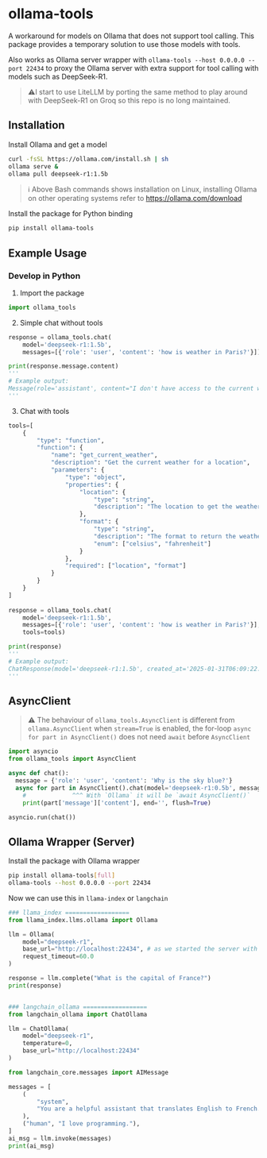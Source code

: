 # ollama-tools

A workaround for models on Ollama that does not support tool calling. This package provides a temporary solution to use those models with tools.

Also works as Ollama server wrapper with `ollama-tools --host 0.0.0.0 --port 22434` to proxy the Ollama server with extra support for tool calling with models such as DeepSeek-R1.

> ⚠️I start to use LiteLLM by porting the same method to play around with DeepSeek-R1 on Groq so this repo is no long maintained.

## Installation
Install Ollama and get a model
```bash
curl -fsSL https://ollama.com/install.sh | sh
ollama serve &
ollama pull deepseek-r1:1.5b
```
> ℹ️ Above Bash commands shows installation on Linux, installing Ollama on other operating systems refer to https://ollama.com/download

Install the package for Python binding
```bash
pip install ollama-tools
```

## Example Usage
### Develop in Python
1. Import the package
```python
import ollama_tools
```

2. Simple chat without tools
```python
response = ollama_tools.chat(
    model='deepseek-r1:1.5b',
    messages=[{'role': 'user', 'content': 'how is weather in Paris?'}])

print(response.message.content)
'''
# Example output:
Message(role='assistant', content="I don't have access to the current weather data for Paris. To find out the latest weather in Paris, you can check official weather websites or apps specifically designed for Paris, such as METAR or AccuWeather.", tool_calls=[])
'''
```

3. Chat with tools
```python
tools=[
    {
        "type": "function",
        "function": {
            "name": "get_current_weather",
            "description": "Get the current weather for a location",
            "parameters": {
                "type": "object",
                "properties": {
                    "location": {
                        "type": "string",
                        "description": "The location to get the weather for, e.g. San Francisco, CA"
                    },
                    "format": {
                        "type": "string",
                        "description": "The format to return the weather in, e.g. 'celsius' or 'fahrenheit'",
                        "enum": ["celsius", "fahrenheit"]
                    }
                },
                "required": ["location", "format"]
            }
        }
    }
]
  
response = ollama_tools.chat(
    model='deepseek-r1:1.5b',
    messages=[{'role': 'user', 'content': 'how is weather in Paris?'}],
    tools=tools)

print(response)
'''
# Example output:
ChatResponse(model='deepseek-r1:1.5b', created_at='2025-01-31T06:09:22.095306834Z', done=True, done_reason='stop', total_duration=11153340905, load_duration=33513150, prompt_eval_count=138, prompt_eval_duration=1300000000, eval_count=265, eval_duration=9285000000, message=Message(role='assistant', content="To determine the current weather in Paris, you can use the following information: Paris is a significant city known for its historical landmarks, vibrant nightlife, and modern architecture. The local climate is generally milder than that of many other cities, with temperatures typically ranging between 20°C to 35°C (68°F to 95°F). However, Paris experiences occasional weather changes due to the region's natural geography and urbanization. On average, the rainy season in Paris can last about six months from June through September, while the dry season occurs during November through April. These seasonal changes may influence local rainfall patterns, which could impact weather-related activities like agriculture and transportation. Additionally, Paris has a strong presence of international students and professionals, who bring a diverse set of experiences into the city's daily life. As for specific weather information, you might want to check the official weather websites or weather apps that provide the most up-to-date and accurate forecasts. They typically offer detailed hourly updates and even short-term projections, which can help you plan your activities accordingly.", tool_calls=[ToolCall(name='get_current_weather', arguments={'location': 'Paris'})])
'''
```

## AsyncClient
> ⚠️ The behaviour of `ollama_tools.AsyncClient` is different from `ollama.AsyncClient` when `stream=True` is enabled, the for-loop `async for part in AsyncClient()` does not need `await` before `AsyncClient`
```python
import asyncio
from ollama_tools import AsyncClient

async def chat():
  message = {'role': 'user', 'content': 'Why is the sky blue?'}
  async for part in AsyncClient().chat(model='deepseek-r1:0.5b', messages=[message], stream=True):
    #             ^^^ With `Ollama` it will be `await AsyncClient()`
    print(part['message']['content'], end='', flush=True)

asyncio.run(chat())
```

## Ollama Wrapper (Server)
Install the package with Ollama wrapper
```bash
pip install ollama-tools[full]
ollama-tools --host 0.0.0.0 --port 22434
```

Now we can use this in `llama-index` or `langchain`
```python
### llama_index ==================
from llama_index.llms.ollama import Ollama

llm = Ollama(
    model="deepseek-r1",
    base_url="http://localhost:22434", # as we started the server with `--port 22434`
    request_timeout=60.0
)

response = llm.complete("What is the capital of France?")
print(response)


### langchain_ollama ==================
from langchain_ollama import ChatOllama

llm = ChatOllama(
    model="deepseek-r1",
    temperature=0,
    base_url="http://localhost:22434"
)

from langchain_core.messages import AIMessage

messages = [
    (
        "system",
        "You are a helpful assistant that translates English to French. Translate the user sentence.",
    ),
    ("human", "I love programming."),
]
ai_msg = llm.invoke(messages)
print(ai_msg)
```
